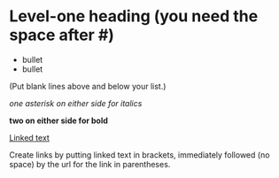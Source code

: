 # Level-one heading (you need the space after #)

- bullet
- bullet

(Put blank lines above and below your list.)

*one asterisk on either side for italics*

**two on either side for bold**

[Linked text](some_url)

Create links by putting linked text in brackets, immediately followed (no space) by the url for the link in parentheses.
